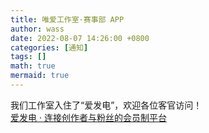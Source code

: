 ```yaml
---
title: 唯爱工作室·赛事部 APP
author: wass
date: 2022-08-07 14:26:00 +0800
categories: [通知]
tags: []
math: true
mermaid: true
---
```

我们工作室入住了“爱发电”，欢迎各位客官访问！<br />[爱发电 · 连接创作者与粉丝的会员制平台](https://afdian.net/@weiaistudio)

